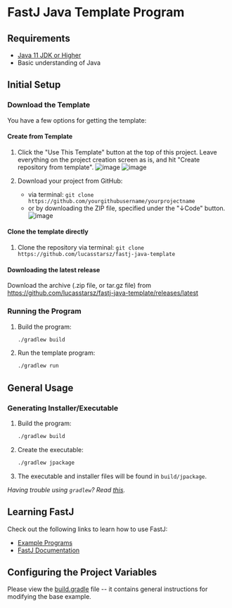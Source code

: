 # FastJ Java Template Program

## Requirements
- [Java 11 JDK or Higher][jdk-link]
- Basic understanding of Java


## Initial Setup

### Download the Template
You have a few options for getting the template:

#### Create from Template
1. Click the "Use This Template" button at the top of this project. Leave everything on the project creation screen as is, and hit "Create repository from template".
   ![image](https://user-images.githubusercontent.com/64715411/125542737-6eb23326-d07a-4a28-89af-dcacb4f01cac.png)
   ![image](https://user-images.githubusercontent.com/64715411/125543010-b960404a-ad40-431c-ab31-c097f52574bb.png)

2. Download your project from GitHub:
    - via terminal: `git clone https://github.com/yourgithubusername/yourprojectname`
    - or by downloading the ZIP file, specified under the "↓Code" button.
      ![image](https://user-images.githubusercontent.com/64715411/125545310-c62610da-1eb5-4e80-86b3-352b1ea16612.png)

#### Clone the template directly
1. Clone the repository via terminal: `git clone https://github.com/lucasstarsz/fastj-java-template`

#### Downloading the latest release
Download the archive (.zip file, or tar.gz file) from https://github.com/lucasstarsz/fastj-java-template/releases/latest


### Running the Program
1. Build the program:
    ```bash
    ./gradlew build
    ```
2. Run the template program:
    ```bash
    ./gradlew run
    ```


## General Usage

### Generating Installer/Executable
1. Build the program:
    ```bash
    ./gradlew build
    ```
2. Create the executable:
    ```bash
   ./gradlew jpackage 
   ```
3. The executable and installer files will be found in `build/jpackage`.

_Having trouble using `gradlew`? Read [this][Terminals Are Different]._


## Learning FastJ
Check out the following links to learn how to use FastJ:
- [Example Programs][example-programs-readme-link]
- [FastJ Documentation][documentation-link]


## Configuring the Project Variables
Please view the [build.gradle](build.gradle) file -- it contains general instructions for modifying the base example.


[jdk-link]: https://adoptopenjdk.net/?variant=openjdk16 "Java JDK Download"
[Terminals Are Different]: https://gist.github.com/lucasstarsz/9bbc306f8655b916367d557043e498ad "Terminals Access Files Differently"
[example-programs-readme-link]: http://fastj.me/tree/main/src/example "FastJ Examples"
[documentation-link]: https://javadoc.io/doc/io.github.lucasstarsz.fastj/fastj-library "FastJ API Documentation"
